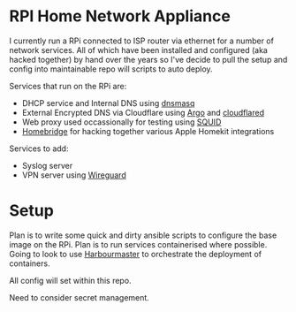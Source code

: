 # RPI Home Network Appliance
I currently run a RPi connected to ISP router via ethernet for a number of network services. All of which have been installed and configured (aka hacked together) by hand over the years so I've decide to pull the setup and config into maintainable repo will scripts to auto deploy.

Services that run on the RPi are:

* DHCP service and Internal DNS using [dnsmasq](https://wiki.debian.org/dnsmasq)
* External Encrypted DNS via Cloudflare using [Argo](https://blog.cloudflare.com/argo-tunnels-that-live-forever/) and [cloudflared](https://github.com/cloudflare/cloudflared)
* Web proxy used occassionally for testing using [SQUID](http://www.squid-cache.org/)
* [Homebridge](https://homebridge.io/) for hacking together various Apple Homekit integrations

Services to add:

* Syslog server
* VPN server using [Wireguard](https://www.wireguard.com/)

# Setup

Plan is to write some quick and dirty ansible scripts to configure the base image on the RPi. Plan is to run services containerised where possible. Going to look to use [Harbourmaster](https://gitlab.com/stavros/harbormaster) to orchestrate the deployment of containers.

All config will set within this repo. 

Need to consider secret management. 
